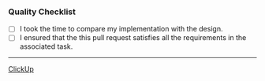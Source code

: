 ### Quality Checklist

<!-- If one or more checklist items doesn't apply to this pull request, consider removing it from the pull request description  -->

- [ ] I took the time to compare my implementation with the design.
- [ ] I ensured that the this pull request satisfies all the requirements in the associated task.

---

<!-- Attach the the task link. Remove it incase no associated task. -->

[ClickUp](#task-link-here)
